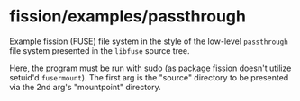# fission/examples/passthrough

Example fission (FUSE) file system in the style of the low-level `passthrough` file system
presented in the `libfuse` source tree.

Here, the program must be run with sudo (as package fission doesn't utilize setuid'd `fusermount`).
The first arg is the "source" directory to be presented via the 2nd arg's "mountpoint" directory.

